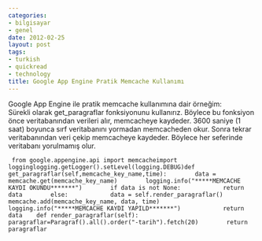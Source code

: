 ```yaml
---
categories:
- bilgisayar
- genel
date: 2012-02-25
layout: post
tags:
- turkish
- quickread
- technology
title: Google App Engine Pratik Memcache Kullanımı
---
```


Google App Engine ile pratik memcache kullanımına dair örneğim:  
Sürekli olarak get\_paragraflar fonksiyonunu kullanırız. Böylece bu fonksiyon önce veritabanından verileri alır, memcacheye kaydeder. 3600 saniye (1 saat) boyunca sırf veritabanını yormadan memcacheden okur. Sonra tekrar veritabanından veri çekip memcacheye kaydeder. Böylece her seferinde veritabanı yorulmamış olur.  
  

```
 from google.appengine.api import memcacheimport logginglogging.getLogger().setLevel(logging.DEBUG)def get_paragraflar(self,memcache_key_name,time):        data = memcache.get(memcache_key_name)        logging.info("*****MEMCACHE KAYDI OKUNDU*******")        if data is not None:            return data        else:            data = self.render_paragraflar()            memcache.add(memcache_key_name, data, time)            logging.info("*****MEMCACHE KAYDI YAPILD*******")            return data    def render_paragraflar(self):        paragraflar=Paragraf().all().order("-tarih").fetch(20)        return paragraflar
```
